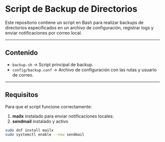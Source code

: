 # Script de Backup de Directorios

Este repositorio contiene un script en Bash para realizar backups de directorios especificados en un archivo de configuración, registrar logs y enviar notificaciones por correo local.

---

## Contenido

- `backup.sh` → Script principal de backup.
- `config/backup.conf` → Archivo de configuración con las rutas y usuario de correo.

---

## Requisitos

Para que el script funcione correctamente:


1. **mailx** instalado para enviar notificaciones locales:
2. **sendmail** instalado y activo

```bash
sudo dnf install mailx
sudo systemctl enable --now sendmail
